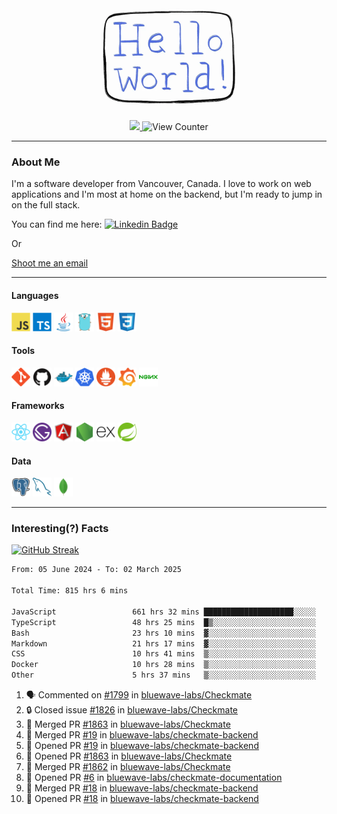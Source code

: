 <div align="center">
    <img src="./img/hello_world.webp" height="200px" width="">
    <div>
        <a href="https://www.linkedin.com/in/ajhollid">
            <img src="https://img.shields.io/badge/LinkedIn-blue"/>
        </a>
        <img src="https://komarev.com/ghpvc/?username=ajhollid&color=yellow" alt="View Counter">
    </div>
</div>

---

### About Me

I'm a software developer from Vancouver, Canada. I love to work on web applications and I'm most at home on the backend, but I'm ready to jump in on the full stack.

You can find me here: [![Linkedin Badge](https://img.shields.io/badge/-ajhollid-blue?style=flat&logo=Linkedin&logoColor=white)](https://www.linkedin.com/in/ajhollid)

Or

[Shoot me an email](mailto:ajhollid@gmail.com)

---

#### Languages

<div>
    <img src="./img/devicons/javascript-original.svg" width=30 height=30 alt="JavaScript">
    <img src="/img/devicons/typescript-original.svg" width=30 height=30 alt="TypeScript">
    <img src="./img/devicons/java-original.svg" width=30 height=30 alt="Java">
    <img src="./img/devicons/go-original.svg" width=30 height=30 alt="Golang">
    <img src="./img/devicons/html5-original.svg" width=30 height=30 alt="HTML 5">
    <img src="./img/devicons/css3-original.svg" width=30 height=30 alt="CSS 3">
</div>

#### Tools

<div>
    <img src="./img/devicons/git-original.svg" width=30 height=30 alt="Git">
    <img src="./img/devicons/github-original.svg" width=30 height=30 alt="Github">
    <img src="./img/devicons/docker-original.svg" width=30 
    height=30 alt="Docker">
    <img src="./img/devicons/kubernetes-original.svg" width=30 height=30 alt="K8">
    <img src="./img/devicons/prometheus-original.svg" width=30 height=30 alt="Prometheus">
    <img src="./img/devicons/grafana-original.svg" width=30 height=30 alt="Grafana">
    <img src="./img/devicons/nginx-original.svg" width=30 height=30 alt="Nginx">
</div>

#### Frameworks

<div>
    <img src="./img/devicons/react-original.svg" width=30 height=30 alt="React">
    <img src="./img/devicons/gatsby-original.svg" width=30 height=30 alt="Gatsby">
    <img src="./img/devicons/angularjs-original.svg" width=30 height=30 alt="AngularJS">
    <img src="./img/devicons/nodejs-original.svg" width=30 height=30 alt="NodeJS">
    <img src="./img/devicons/express-original.svg" width=30 height=30 alt="Express">
    <img src="./img/devicons/spring-original.svg" width=30 height=30 alt="Spring">
</div>

#### Data

<div>
    <img src="./img/devicons/postgresql-original.svg" width=30 height=30 alt="Postgresql">
    <img src="./img/devicons/mysql-original.svg" width=30 height=30 alt="Mysql">
    <img src="./img/devicons/mongodb-original.svg" width=30 height=30 alt="MongoDB">
</div>

---

### Interesting(?) Facts

[![GitHub Streak](http://github-readme-streak-stats.herokuapp.com?user=ajhollid)](https://git.io/streak-stats)

 <!--START_SECTION:waka-->

```txt
From: 05 June 2024 - To: 02 March 2025

Total Time: 815 hrs 6 mins

JavaScript                 661 hrs 32 mins ████████████████████░░░░░   80.60 %
TypeScript                 48 hrs 25 mins  █▒░░░░░░░░░░░░░░░░░░░░░░░   05.90 %
Bash                       23 hrs 10 mins  ▓░░░░░░░░░░░░░░░░░░░░░░░░   02.82 %
Markdown                   21 hrs 17 mins  ▓░░░░░░░░░░░░░░░░░░░░░░░░   02.60 %
CSS                        10 hrs 41 mins  ▒░░░░░░░░░░░░░░░░░░░░░░░░   01.30 %
Docker                     10 hrs 28 mins  ▒░░░░░░░░░░░░░░░░░░░░░░░░   01.28 %
Other                      5 hrs 37 mins   ▒░░░░░░░░░░░░░░░░░░░░░░░░   00.69 %
```

<!--END_SECTION:waka-->


<!--START_SECTION:activity-->
1. 🗣 Commented on [#1799](https://github.com/bluewave-labs/Checkmate/pull/1799#issuecomment-2696346037) in [bluewave-labs/Checkmate](https://github.com/bluewave-labs/Checkmate)
2. 🔒 Closed issue [#1826](https://github.com/bluewave-labs/Checkmate/issues/1826) in [bluewave-labs/Checkmate](https://github.com/bluewave-labs/Checkmate)
3. 🎉 Merged PR [#1863](https://github.com/bluewave-labs/Checkmate/pull/1863) in [bluewave-labs/Checkmate](https://github.com/bluewave-labs/Checkmate)
4. 🎉 Merged PR [#19](https://github.com/bluewave-labs/checkmate-backend/pull/19) in [bluewave-labs/checkmate-backend](https://github.com/bluewave-labs/checkmate-backend)
5. 💪 Opened PR [#19](https://github.com/bluewave-labs/checkmate-backend/pull/19) in [bluewave-labs/checkmate-backend](https://github.com/bluewave-labs/checkmate-backend)
6. 💪 Opened PR [#1863](https://github.com/bluewave-labs/Checkmate/pull/1863) in [bluewave-labs/Checkmate](https://github.com/bluewave-labs/Checkmate)
7. 🎉 Merged PR [#1862](https://github.com/bluewave-labs/Checkmate/pull/1862) in [bluewave-labs/Checkmate](https://github.com/bluewave-labs/Checkmate)
8. 💪 Opened PR [#6](https://github.com/bluewave-labs/checkmate-documentation/pull/6) in [bluewave-labs/checkmate-documentation](https://github.com/bluewave-labs/checkmate-documentation)
9. 🎉 Merged PR [#18](https://github.com/bluewave-labs/checkmate-backend/pull/18) in [bluewave-labs/checkmate-backend](https://github.com/bluewave-labs/checkmate-backend)
10. 💪 Opened PR [#18](https://github.com/bluewave-labs/checkmate-backend/pull/18) in [bluewave-labs/checkmate-backend](https://github.com/bluewave-labs/checkmate-backend)
<!--END_SECTION:activity-->
